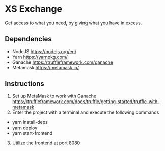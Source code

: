 # XS Exchange
Get access to what you need, by giving what you have in excess.

## Dependencies
* NodeJS https://nodejs.org/en/
* Yarn https://yarnpkg.com/
* Ganache https://truffleframework.com/ganache
* Metamask https://metamask.io/

## Instructions
1. Set up MetaMask to work with Ganache https://truffleframework.com/docs/truffle/getting-started/truffle-with-metamask
2. Enter the project with a terminal and execute the following commands
* yarn install-deps
* yarn deploy
* yarn start-frontend
3. Utilize the frontend at port 8080
